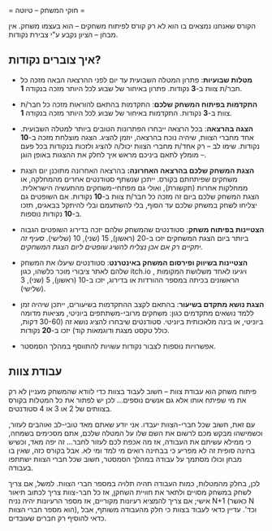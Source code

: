 = חוקי המשחק – טיוטה =

הקורס שאנחנו נמצאים בו הוא לא רק קורס לפיתוח משחקים – הוא בעצמו משחק. אין מבחן –
הציון נקבע ע"י צבירת נקודות.

איך צוברים נקודות?
------------------

-   **מטלות שבועיות**: פתרון המטלה השבועית עד יום לפני ההרצאה הבאה מזכה כל חבר/ת
    צוות ב-**3** נקודות. פתרון באיחור של שבוע לכל היותר מזכה בנקודה **1**.

-   **התקדמות בפיתוח המשחק שלכם**: התקדמות בהתאם להוראות מזכה כל חבר/ת צוות
    ב-**3** נקודות. התקדמות באיחור של שבוע לכל היותר מזכה בנקודה **1**.

-   **הצגה בהרצאה**: בכל הרצאה ייבחרו הפתרונות הטובים ביותר למטלה השבועית. אחד
    מחברי הצוות, שיהיה נוכח בהרצאה, יוזמן להציג. הצגה מוצלחת מזכה ב-**10**
    נקודות. שימו לב – רק אחד/ת מחברי הצוות יכול/ה להציג ולזכות בנקודות בכל פעם –
    מומלץ לתאם ביניכם מראש איך לחלק את ההצגות באופן הוגן.

-   **הצגת המשחק שלכם בהרצאה האחרונה:** בהרצאה האחרונה מתוכנן יום הצגת משחקים
    שפיתחתם בקורס. ייתכן שנשתף סטודנטים אחרים מהמחלקה, או ממחלקות אחרות
    (תקשורת), ואולי גם מפתחי-משחקים מהתעשיה הישראלית. הצגת המשחק שלכם ביום זה
    מזכה כל חבר/ת צוות ב-**10** נקודות. אם השופטים גם יצליחו לשחק במשחק שלכם עד
    הסוף, בלי להשתעמם ובלי להיתקל בבאגים, תזכו ב-**10** נקודות נוספות.

-   **הצטיינות בפיתוח משחק**: סטודנטים שהמשחק שלהם יזכה בדירוג השופטים הגבוה
    ביותר ביום הצגת המשחקים יזכו ב-20 (ראשון), 15 (שני), 10 (שלישי). *סעיף זה
    יתקיים רק אם אכן נצליח להשיג שופטים ליום הצגת המשחקים.*

-   **הצטיינות בשיווק ופירסום המשחק באינטרנט**: סטודנטים שיעלו את המשחק שלהם
    לאתר ציבורי מוכר כלשהו, כגון itch.io , ויגיעו לאחד משלושת המקומות הראשונים בכיתה במספר ההורדות או
    בדירוג, יזכו ב-10 (ראשון), 5 (שני), 3 (שלישי).

-   **הצגת נושא מתקדם בשיעור**: בהתאם לקצב ההתקדמות בשיעורים, ייתכן שיהיה זמן
    ללמד נושאים מתקדמים כגון: משחקים מרובי-משתתפים ביוניטי, מציאות מדומה
    ביוניטי, או בינה מלאכותית ביוניטי. סטודנטים שיבחרו להציג נושא זה (30-60
    דקות, כולל טקסט מצגת ודוגמאות קוד) יזכו ב-**20** נקודות.

-   אפשרויות נוספות לצבור נקודות עשויות להתווסף במהלך הסמסטר.

עבודת צוות
----------

פיתוח משחק הוא עבודת צוות – חשוב לעבוד בצוות כדי לוודא שהמשחק מעניין לא רק את מי
שפיתח אותו אלא גם אנשים נוספים... לכן יש לפתור את כל המטלות בקורס בצוותים של 2
או 3 או 4 סטודנטים.

עם זאת, חשוב שכל חברי-הצוות יעבדו. אני יודע שאתם מאד טובי-לב ואוהבים לעזור,
וכשמישהו מבקש מכם לרשום את השם שלו על המטלה שלכם, אתם מסכימים בשמחה, כי ממילא
עשיתם את העבודה, אז מה אכפת לכם לעזור לחבר... זה יפה מאד, וכשיש בחינה סופית זה
לא מפריע כי בבחינה רואים מי למד ומי לא. אבל בקורס כזה, שאין בו מבחן וכולו מסתמך
על עבודה במהלך הסמסטר, חשוב שכל חברי הצוות ישתתפו בעבודה.

לכן, בחלק מהמטלות, כמות העבודה תהיה תלויה במספר חברי הצוות. למשל, אם צריך לשחק
במשחק מסויים ולתאר את חוויית השחקן, אז כל חבר-צוות צריך לכתוב תיאור אישי; אם צריך
להמציא רעיונות מקוריים, אז מספר הרעיונות יהיה נניח N+1 (כאשר N הוא מספר חברי
הצוות), וכד'. עדיין כדאי לעבוד בצוות כי חלק מהעבודה משותף, אבל כדאי להוסיף רק
חברים שעובדים.
